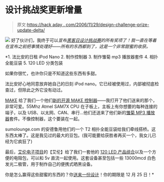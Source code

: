 # 设计挑战奖更新增量

> 原文:[https://hack aday . com/2006/11/29/design-challenge-prize-update-delta/](https://hackaday.com/2006/11/29/design-challenge-prize-update-delta/)

![](../Images/b04a57b126007a88ab93c6db8be3a7c4.png)
好了伙计们，我终于可以*宣布[黑客日设计挑战赛](http://www.hackaday.com/2006/11/15/hackaday-design-challenge-yes-a-contest/)的所有奖项了！我一直在等着在宣布之前把事情处理好——所有的东西都到了，这是一个非常甜蜜的收获。*

 *1.  法比安的日租 iPod Nano
2.  制作控制器
3.  制作雏菊 mp3 播放器套件
4.  相扑全能豆袋
5.  120 LED 分类包装

如果你很忙，也许你只是不知道这些东西有多甜。

法比安好心地同意放弃她自己的日刻 iPod nano。它已经被使用过，内部被彻底检查过，但除此之外它没有动过。

[MAKE](http://makezine.com) 给了我们一个他们[新的开源 MAKE 控制器](http://www.makezine.com/controller/)——我打开了他们送来的那个，非常可爱。55Mhz Atmel SAM7X CPU 在子板上，主板上有你想要的每种连接的端子，以及 USB、以太网、CAN、串行…他们还送来了他们新的[雏菊 MP3 播放器](http://www.makezine.com/daisy/)套件。不像控制器，这个要装在一起。

sumolounge.com 的安德鲁用他们的一个 T2 相扑全能豆袋给我们牵线搭桥。这东西太棒了。这是我见过的最大的豆包。(我可能要给获胜者再买一个，我女儿已经为它疯狂了)

最后，[艾伦电子项目](http://alan-parekh.vstore.ca/)的【艾伦】给了我们一套他的 [120 LED 产品组合](http://alan-parekh.vstore.ca/product_info.php/cPath/4_8/products_id/31)以及一个方便的电阻包，可以和 5v 直流一起使用。这套设备甚至包括一些 13000mcd 白色发光二极管，用于制作自己的便携式晒黑设备。

你是怎么赢得这些甜蜜的东西的？你[送来一份设计](http://www.hackaday.com/2006/11/15/hackaday-design-challenge-yes-a-contest/)！你的期限是 12 月 25 日！*